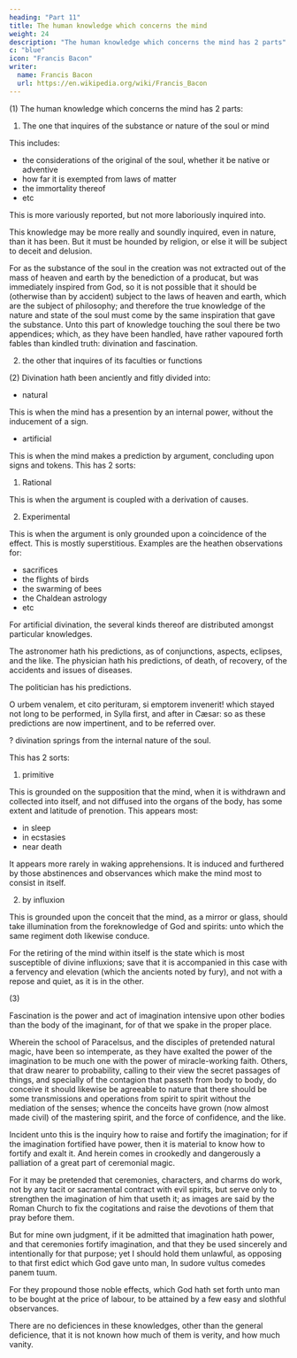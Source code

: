 ```yaml
---
heading: "Part 11"
title: The human knowledge which concerns the mind
weight: 24
description: "The human knowledge which concerns the mind has 2 parts"
c: "blue"
icon: "Francis Bacon"
writer:
  name: Francis Bacon
  url: https://en.wikipedia.org/wiki/Francis_Bacon
---
```




(1) The human knowledge which concerns the mind has 2 parts:

1. The one that inquires of the substance or nature of the soul or mind

This includes:
- the considerations of the original of the soul, whether it be native or adventive
- how far it is exempted from laws of matter
- the immortality thereof
- etc

This is more variously reported, but not more laboriously inquired into. <!--   than ; so as the travail therein taken seemeth to have been rather in a maze than in a way.   -->

This knowledge may be more really and soundly inquired, even in nature, than it has been. But it must be hounded by religion, or else it will be subject to deceit and delusion. 

For as the substance of the soul in the creation was not extracted out of the mass of heaven and earth by the benediction of a producat, but was immediately inspired from God, so it is not possible that it should be (otherwise than by accident) subject to the laws of heaven and earth, which are the subject of philosophy; and therefore the true knowledge of the nature and state of the soul must come by the same inspiration that gave the substance. Unto this part of knowledge touching the soul there be two appendices; which, as they have been handled, have rather vapoured forth fables than kindled truth: divination and fascination.

2. the other that inquires of its faculties or functions   


(2) Divination hath been anciently and fitly divided into:

- natural

This is when the mind has a presention by an internal power, without the inducement of a sign. 

- artificial

This is when the mind makes a prediction by argument, concluding upon signs and tokens. This has 2 sorts:

1. Rational 

This is when the argument is coupled with a derivation of causes.

2. Experimental 

This is when the argument is only grounded upon a coincidence of the effect. This is mostly superstitious. Examples are the heathen observations for:
- sacrifices
- the flights of birds
- the swarming of bees
- the Chaldean astrology
- etc 

For artificial divination, the several kinds thereof are distributed amongst particular knowledges.  

The astronomer hath his predictions, as of conjunctions, aspects, eclipses, and the like.  The physician hath his predictions, of death, of recovery, of the accidents and issues of diseases.

The politician has his predictions. 

O urbem venalem, et cito perituram, si emptorem invenerit! which stayed not long to be performed, in Sylla first, and after in Cæsar: so as these predictions are now impertinent, and to be referred over.  

? divination springs from the internal nature of the soul.

This has 2 sorts:

1. primitive

This is grounded on the supposition that the mind, when it is withdrawn and collected into itself, and not diffused into the organs of the body, has some extent and latitude of prenotion. This appears most:
- in sleep
- in ecstasies
- near death

It appears more rarely in waking apprehensions. It is induced and furthered by those abstinences and observances which make the mind most to consist in itself.  


2. by influxion

This is grounded upon the conceit that the mind, as a mirror or glass, should take illumination from the foreknowledge of God and spirits: unto which the same regiment doth likewise conduce.

For the retiring of the mind within itself is the state which is most susceptible of divine influxions; save that it is accompanied in this case with a fervency and elevation (which the ancients noted by fury), and not with a repose and quiet, as it is in the other.

(3) 

Fascination is the power and act of imagination intensive upon other bodies than the body of the imaginant, for of that we spake in the proper place.

Wherein the school of Paracelsus, and the disciples of pretended natural magic, have been so intemperate, as they have exalted the power of the imagination to be much one with the power of miracle-working faith.  Others, that draw nearer to probability, calling to their view the secret passages of things, and specially of the contagion that passeth from body to body, do conceive it should likewise be agreeable to nature that there should be some transmissions and operations from spirit to spirit without the mediation of the senses; whence the conceits have grown (now almost made civil) of the mastering spirit, and the force of confidence, and the like.  

Incident unto this is the inquiry how to raise and fortify the imagination; for if the imagination fortified have power, then it is material to know how to fortify and exalt it.  And herein comes in crookedly and dangerously a palliation of a great part of ceremonial magic.  

For it may be pretended that ceremonies, characters, and charms do work, not by any tacit or sacramental contract with evil spirits, but serve only to strengthen the imagination of him that useth it; as images are said by the Roman Church to fix the cogitations and raise the devotions of them that pray before them. 

But for mine own judgment, if it be admitted that imagination hath power, and that ceremonies fortify imagination, and that they be used sincerely and intentionally for that purpose; yet I should hold them unlawful, as opposing to that first edict which God gave unto man, In sudore vultus comedes panem tuum.  

For they propound those noble effects, which God hath set forth unto man to be bought at the price of labour, to be attained by a few easy and slothful observances.  

There are no deficiences in these knowledges, other than the general deficience, that it is not known how much of them is verity, and how much vanity.

